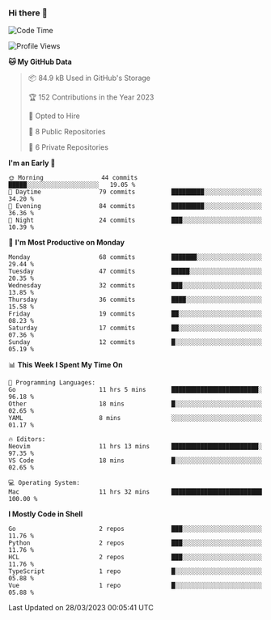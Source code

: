 ### Hi there 👋
<!--![visitors](https://visitor-badge.glitch.me/badge?page_id=d0zingcat)-->
<!--
**d0zingcat/d0zingcat** is a ✨ _special_ ✨ repository because its `README.md` (this file) appears on your GitHub profile.

Here are some ideas to get you started:

- 🔭 I’m currently working on ...
- 🌱 I’m currently learning ...
- 👯 I’m looking to collaborate on ...
- 🤔 I’m looking for help with ...
- 💬 Ask me about ...
- 📫 How to reach me: ...
- 😄 Pronouns: ...
- ⚡ Fun fact: ...
-->
<!--START_SECTION:waka-->
![Code Time](http://img.shields.io/badge/Code%20Time-2%2C451%20hrs%2024%20mins-blue)

![Profile Views](http://img.shields.io/badge/Profile%20Views-0-blue)

**🐱 My GitHub Data** 

> 📦 84.9 kB Used in GitHub's Storage 
 > 
> 🏆 152 Contributions in the Year 2023
 > 
> 💼 Opted to Hire
 > 
> 📜 8 Public Repositories 
 > 
> 🔑 6 Private Repositories 
 > 
**I'm an Early 🐤** 

```text
🌞 Morning                44 commits          █████░░░░░░░░░░░░░░░░░░░░   19.05 % 
🌆 Daytime                79 commits          █████████░░░░░░░░░░░░░░░░   34.20 % 
🌃 Evening                84 commits          █████████░░░░░░░░░░░░░░░░   36.36 % 
🌙 Night                  24 commits          ███░░░░░░░░░░░░░░░░░░░░░░   10.39 % 
```
📅 **I'm Most Productive on Monday** 

```text
Monday                   68 commits          ███████░░░░░░░░░░░░░░░░░░   29.44 % 
Tuesday                  47 commits          █████░░░░░░░░░░░░░░░░░░░░   20.35 % 
Wednesday                32 commits          ███░░░░░░░░░░░░░░░░░░░░░░   13.85 % 
Thursday                 36 commits          ████░░░░░░░░░░░░░░░░░░░░░   15.58 % 
Friday                   19 commits          ██░░░░░░░░░░░░░░░░░░░░░░░   08.23 % 
Saturday                 17 commits          ██░░░░░░░░░░░░░░░░░░░░░░░   07.36 % 
Sunday                   12 commits          █░░░░░░░░░░░░░░░░░░░░░░░░   05.19 % 
```


📊 **This Week I Spent My Time On** 

```text
💬 Programming Languages: 
Go                       11 hrs 5 mins       ████████████████████████░   96.18 % 
Other                    18 mins             █░░░░░░░░░░░░░░░░░░░░░░░░   02.65 % 
YAML                     8 mins              ░░░░░░░░░░░░░░░░░░░░░░░░░   01.17 % 

🔥 Editors: 
Neovim                   11 hrs 13 mins      ████████████████████████░   97.35 % 
VS Code                  18 mins             █░░░░░░░░░░░░░░░░░░░░░░░░   02.65 % 

💻 Operating System: 
Mac                      11 hrs 32 mins      █████████████████████████   100.00 % 
```

**I Mostly Code in Shell** 

```text
Go                       2 repos             ███░░░░░░░░░░░░░░░░░░░░░░   11.76 % 
Python                   2 repos             ███░░░░░░░░░░░░░░░░░░░░░░   11.76 % 
HCL                      2 repos             ███░░░░░░░░░░░░░░░░░░░░░░   11.76 % 
TypeScript               1 repo              █░░░░░░░░░░░░░░░░░░░░░░░░   05.88 % 
Vue                      1 repo              █░░░░░░░░░░░░░░░░░░░░░░░░   05.88 % 
```




 Last Updated on 28/03/2023 00:05:41 UTC
<!--END_SECTION:waka-->

